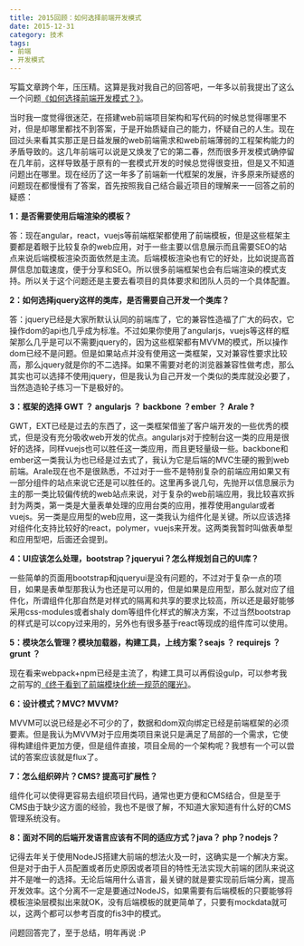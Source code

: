 ```yaml
---
title: 2015回顾：如何选择前端开发模式
date: 2015-12-31
category: 技术
tags:
- 前端
- 开发模式
---
```


写篇文章跨个年，压压精。这算是我对我自己的回答吧，一年多以前我提出了这么一个问题[《如何选择前端开发模式？》](/2013/2013-05-08-%E5%A6%82%E4%BD%95%E9%80%89%E6%8B%A9%E5%89%8D%E7%AB%AF%E5%BC%80%E5%8F%91%E6%A8%A1%E5%BC%8F%EF%BC%9F)。

当时我一度觉得很迷茫，在搭建web前端项目架构和写代码的时候总觉得哪里不对，但是却哪里都找不到答案，于是开始质疑自己的能力，怀疑自己的人生。现在回过头来看其实那正是日益发展的web前端需求和web前端薄弱的工程架构能力的矛盾导致的。这几年前端可以说是又焕发了它的第二春，然而很多开发模式确停留在几年前，这样导致基于原有的一套模式开发的时候总觉得很变扭，但是又不知道问题出在哪里。现在经历了这一年多了前端新一代框架的发展，许多原来所疑惑的问题现在都慢慢有了答案，首先按照我自己结合最近项目的理解来一一回答之前的疑惑：

**1：是否需要使用后端渲染的模板？**

答：现在angular，react，vuejs等前端框架都使用了前端模板，但是这些框架主要都是着眼于比较复杂的web应用，对于一些主要以信息展示而且需要SEO的站点来说后端模板渲染页面依然是主流。后端模板渲染也有它的好处，比如说提高首屏信息加载速度，便于分享和SEO。所以很多前端框架也会有后端渲染的模式支持。所以关于这个问题还是主要去看项目的具体要求和团队人员的一个具体配置。

**2：如何选择jquery这样的类库，是否需要自己开发一个类库？**

答：jquery已经是大家所默认认同的前端库了，它的兼容性造福了广大的码农，它操作dom的api也几乎成为标准。不过如果你使用了angularjs，vuejs等这样的框架那么几乎是可以不需要jquery的，因为这些框架都有MVVM的模式，所以操作dom已经不是问题。但是如果站点并没有使用这一类框架，又对兼容性要求比较高，那么jquery就是你的不二选择。如果不需要对老的浏览器兼容性做考虑，那么其实也可以选择不使用jquery，但是我认为自己开发一个类似的类库就没必要了，当然造造轮子练习一下是极好的。

**3：框架的选择 GWT ？ angularjs ？ backbone ？ember ？ Arale ?**

GWT，EXT已经是过去的东西了，这一类框架借鉴了客户端开发的一些优秀的模式，但是没有充分吸收web开发的优点。angularjs对于控制台这一类的应用是很好的选择，同样vuejs也可以胜任这一类应用，而且更轻量级一些。backbone和ember这一类我认为也已经是过去式了，我认为它是后端的MVC生硬的搬到web前端。Arale现在也不是很熟悉，不过对于一些不是特别复杂的前端应用如果又有一部分组件的站点来说它还是可以胜任的。这里再多说几句，先抛开以信息展示为主的那一类比较偏传统的web站点来说，对于复杂的web前端应用，我比较喜欢拆封为两类，第一类是大量表单处理的应用台类的应用，推荐使用angular或者vuejs。另一类是应用型的web应用，这一类我认为组件化是关键。所以应该选择对组件化支持比较好的react，polymer，vuejs来开发。这两类我暂时叫做表单型和应用型吧，后面还会提到。

**4：UI应该怎么处理，bootstrap？jqueryui？怎么样规划自己的UI库？**

一些简单的页面用bootstrap和jqueryui是没有问题的，不过对于复杂一点的项目，如果是表单型那我认为也还是可以用的，但是如果是应用型，那么就对应了组件化，所谓组件化那自然是对样式的隔离和共享的要求比较高，所以还是最好能够采用css-modules或者shaly dom等组件化样式的解决方案，不过当然bootstrap的样式是可以copy过来用的，另外也有很多基于react等现成的组件库可以使用。

**5：模块怎么管理？模块加载器，构建工具，上线方案？seajs ？ requirejs ？grunt ？**

现在看来webpack+npm已经是主流了，构建工具可以再假设gulp，可以参考我之前写的[《终于看到了前端模块化统一规范的曙光》](https://github.com/yutingzhao1991/blog/issues/2)。

**6：设计模式？MVC? MVVM?**

MVVM可以说已经是必不可少的了，数据和dom双向绑定已经是前端框架的必须要素。但是我认为MVVM对于应用类项目来说只是满足了局部的一个需求，它使得构建组件更加方便，但是组件直接，项目全局的一个架构呢？我想有一个可以尝试的答案应该就是flux了。

**7：怎么组织碎片？CMS? 提高可扩展性？**

组件化可以使得更容易去组织项目代码，通常也更方便和CMS结合，但是至于CMS由于缺少这方面的经验，我也不是很了解，不知道大家知道有什么好的CMS管理系统没有。

**8：面对不同的后端开发语言应该有不同的适应方式？java？ php？nodejs？**

记得去年关于使用NodeJS搭建大前端的想法火及一时，这确实是一个解决方案。但是对于由于人员配置或者历史原因或者项目的特性无法实现大前端的团队来说这并不是唯一的选择。无论后端用什么语言，最关键的就是要实现前后端分离，提高开发效率。这个分离不一定是要通过NodeJS，如果需要有后端模板的只要能够将模板渲染层模拟出来就OK，没有后端模板的就更简单了，只要有mockdata就可以，这两个都可以参考百度的fis3中的模式。

问题回答完了，至于总结，明年再说 :P
